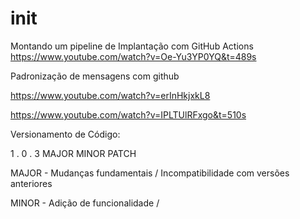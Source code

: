 # init

Montando um pipeline de Implantação com GitHub Actions
https://www.youtube.com/watch?v=Oe-Yu3YP0YQ&t=489s


Padronização de mensagens com github

https://www.youtube.com/watch?v=erInHkjxkL8

https://www.youtube.com/watch?v=IPLTUlRFxgo&t=510s





Versionamento de Código:


  1    .     0    .     3
MAJOR      MINOR      PATCH

MAJOR - Mudanças fundamentais / Incompatibilidade com versões anteriores


MINOR - Adição de funcionalidade / 

